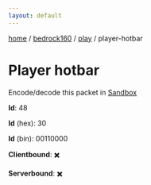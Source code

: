 ```yaml
---
layout: default
---
```


[home](/)  /  [bedrock160](/protocol/bedrock160)  /  [play](/protocol/bedrock160/play)  /  player-hotbar

# Player hotbar

Encode/decode this packet in [Sandbox](../../../sandbox/bedrock160#play.player_hotbar)

**Id**: 48

**Id** (hex): 30

**Id** (bin): 00110000

**Clientbound**: ✖️

**Serverbound**: ✖️
